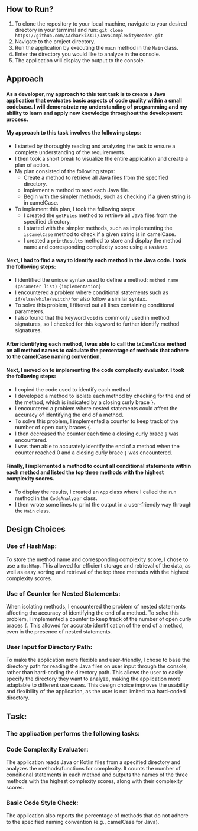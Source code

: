 # 

## How to Run?
1. To clone the repository to your local machine, navigate to your desired directory in your terminal and run: `git clone https://github.com/AAcharki2311/JavaComplexityReader.git`
2. Navigate to the project directory.
3. Run the application by executing the `main` method in the `Main` class.
4. Enter the directory you would like to analyze in the console.
5. The application will display the output to the console.


## Approach
#### As a developer, my approach to this test task is to create a Java application that evaluates basic aspects of code quality within a small codebase. I will demonstrate my understanding of programming and my ability to learn and apply new knowledge throughout the development process.
#### My approach to this task involves the following steps:

- I started by thoroughly reading and analyzing the task to ensure a complete understanding of the requirements.
- I then took a short break to visualize the entire application and create a plan of action.
- My plan consisted of the following steps:
  - Create a method to retrieve all Java files from the specified directory.
  - Implement a method to read each Java file.
  - Begin with the simpler methods, such as checking if a given string is in camelCase.
- To implement this plan, I took the following steps:
  - I created the `getFiles` method to retrieve all Java files from the specified directory.
  - I started with the simpler methods, such as implementing the `isCamelCase` method to check if a given string is in camelCase.
  - I created a `printResults` method to store and display the method name and corresponding complexity score using a `HashMap`.

#### Next, I had to find a way to identify each method in the Java code. I took the following steps:
  - I identified the unique syntax used to define a method:
          `method name` `(parameter list)` `{implementation}`
  - I encountered a problem where conditional statements such as `if/else/while/switch/for` also follow a similar syntax.
  - To solve this problem, I filtered out all lines containing conditional parameters.
  - I also found that the keyword `void` is commonly used in method signatures, so I checked for this keyword to further identify method signatures.

#### After identifying each method, I was able to call the `isCamelCase` method on all method names to calculate the percentage of methods that adhere to the camelCase naming convention.

#### Next, I moved on to implementing the code complexity evaluator. I took the following steps:
  - I copied the code used to identify each method.
  - I developed a method to isolate each method by checking for the end of the method, which is indicated by a closing curly brace `}`.
  - I encountered a problem where nested statements could affect the accuracy of identifying the end of a method.
  - To solve this problem, I implemented a counter to keep track of the number of open curly braces `{`.
  - I then decreased the counter each time a closing curly brace `}` was encountered.
  - I was then able to accurately identify the end of a method when the counter reached 0 and a closing curly brace `}` was encountered.

#### Finally, I implemented a method to count all conditional statements within each method and listed the top three methods with the highest complexity scores.
- To display the results, I created an `App` class where I called the `run` method in the `CodeAnalyzer` class.
- I then wrote some lines to print the output in a user-friendly way through the `Main` class.

## Design Choices

### Use of HashMap: 
To store the method name and corresponding complexity score, I chose to use a `HashMap`. This allowed for efficient storage and retrieval of the data, as well as easy sorting and retrieval of the top three methods with the highest complexity scores.

### Use of Counter for Nested Statements: 
When isolating methods, I encountered the problem of nested statements affecting the accuracy of identifying the end of a method. To solve this problem, I implemented a counter to keep track of the number of open curly braces `{`. This allowed for accurate identification of the end of a method, even in the presence of nested statements.

### User Input for Directory Path:
To make the application more flexible and user-friendly, I chose to base the directory path for reading the Java files on user input through the console, rather than hard-coding the directory path. 
This allows the user to easily specify the directory they want to analyze, making the application more adaptable to different use cases.
This design choice improves the usability and flexibility of the application, as the user is not limited to a hard-coded directory.

## Task:
### The application performs the following tasks:
### Code Complexity Evaluator: 
The application reads Java or Kotlin files from a specified directory and analyzes the methods/functions for complexity. 
It counts the number of conditional statements in each method and outputs the names of the three methods with the highest complexity scores, along with their complexity scores.

### Basic Code Style Check: 
The application also reports the percentage of methods that do not adhere to the specified naming convention (e.g., camelCase for Java). 
